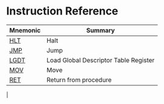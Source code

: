 # Instruction Reference

| **Mnemonic** | **Summary** |
|-|-|
| [HLT](./InstructionReference/HLT.md) | Halt |
| [JMP](./InstructionReference/JMP.md) | Jump |
| [LGDT](./InstructionReference/LGDT.md) | Load Global Descriptor Table Register |
| [MOV](./InstructionReference/MOV.md) | Move |
| [RET](./InstructionReference/RET.md) | Return from procedure |
|
